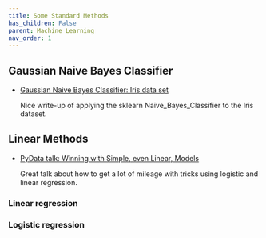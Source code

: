 ```yaml
---
title: Some Standard Methods
has_children: False
parent: Machine Learning
nav_order: 1
---
```


## Gaussian Naive Bayes Classifier

- [Gaussian Naive Bayes Classifier: Iris data set](https://xavierbourretsicotte.github.io/Naive_Bayes_Classifier.html)

   Nice write-up of applying the sklearn Naive_Bayes_Classifier to the Iris dataset.

## Linear Methods

- [PyData talk: Winning with Simple, even Linear, Models](https://www.youtube.com/watch?v=68ABAU_V8qI)

   Great talk about how to get a lot of mileage with tricks using logistic and linear regression.


### Linear regression

### Logistic regression
